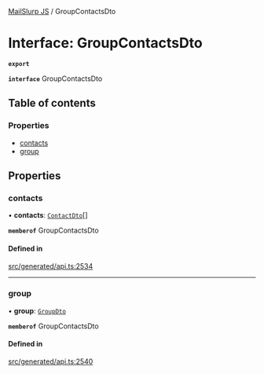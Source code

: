[MailSlurp JS](../README.md) / GroupContactsDto

# Interface: GroupContactsDto

**`export`**

**`interface`** GroupContactsDto

## Table of contents

### Properties

- [contacts](GroupContactsDto.md#contacts)
- [group](GroupContactsDto.md#group)

## Properties

### contacts

• **contacts**: [`ContactDto`](ContactDto.md)[]

**`memberof`** GroupContactsDto

#### Defined in

[src/generated/api.ts:2534](https://github.com/mailslurp/mailslurp-client/blob/6534d6f/src/generated/api.ts#L2534)

___

### group

• **group**: [`GroupDto`](GroupDto.md)

**`memberof`** GroupContactsDto

#### Defined in

[src/generated/api.ts:2540](https://github.com/mailslurp/mailslurp-client/blob/6534d6f/src/generated/api.ts#L2540)
